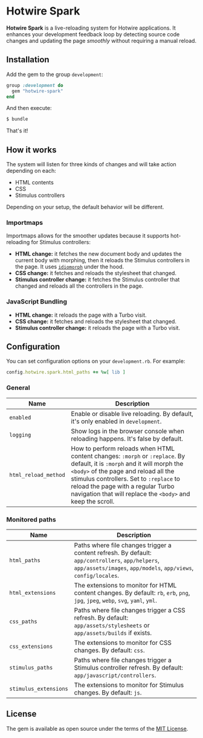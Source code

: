 # Hotwire Spark

**Hotwire Spark** is a live-reloading system for Hotwire applications. It enhances your development feedback loop by detecting source code changes and updating the page *smoothly* without requiring a manual reload.

## Installation

Add the gem to the group `development`:

```ruby
group :development do
  gem "hotwire-spark"
end
```

And then execute:

```bash
$ bundle
```

That's it!

## How it works

The system will listen for three kinds of changes and will take action depending on each:

* HTML contents
* CSS
* Stimulus controllers

Depending on your setup, the default behavior will be different.

### Importmaps

Importmaps allows for the smoother updates because it supports hot-reloading for Stimulus controllers:

* **HTML change:** it fetches the new document body and updates the current body with morphing, then it reloads the Stimulus controllers in the page. It uses [`idiomorph`](https://github.com/bigskysoftware/idiomorph) under the hood.
* **CSS change:** it fetches and reloads the stylesheet that changed.
* **Stimulus controller change:** it fetches the Stimulus controller that changed and reloads all the controllers in the page.

### JavaScript Bundling

* **HTML change:** it reloads the page with a Turbo visit.
* **CSS change:** it fetches and reloads the stylesheet that changed.
* **Stimulus controller change:** it reloads the page with a Turbo visit.

## Configuration

You can set configuration options on your `development.rb`. For example:

```ruby
config.hotwire.spark.html_paths += %w[ lib ]
```

### General

| Name                  | Description                                                                                                                                                                                                                                                                                                       |
|-----------------------|-------------------------------------------------------------------------------------------------------------------------------------------------------------------------------------------------------------------------------------------------------------------------------------------------------------------|
| `enabled`             | Enable or disable live reloading. By default, it's only enabled in `development`.                                                                                                                                                                                                                                 |
| `logging`             | Show logs in the browser console when reloading happens. It's false by default.                                                                                                                                                                                                                                   |
| `html_reload_method`  | How to perform reloads when HTML content changes: `:morph` or `:replace`. By default, it is `:morph` and it will morph the `<body>` of the page and reload all the stimulus controllers. Set to `:replace` to reload the page with a regular Turbo navigation that will replace the `<body>` and keep the scroll. |

### Monitored paths

| Name                  | Description                                                                                                                                                         |
|-----------------------|---------------------------------------------------------------------------------------------------------------------------------------------------------------------|
| `html_paths`          | Paths where file changes trigger a content refresh. By default: `app/controllers`, `app/helpers`, `app/assets/images`, `app/models`, `app/views`, `config/locales`. |
| `html_extensions`     | The extensions to monitor for HTML content changes. By default: `rb`, `erb`, `png`, `jpg`, `jpeg`, `webp`, `svg`, `yaml`, `yml`.                                    |
| `css_paths`           | Paths where file changes trigger a CSS refresh. By default: `app/assets/stylesheets` or `app/assets/builds` if exists.                                              |
| `css_extensions`      | The extensions to monitor for CSS changes. By default: `css`.                                                                                                       |
| `stimulus_paths`      | Paths where file changes trigger a Stimulus controller refresh. By default: `app/javascript/controllers`.                                                           |
| `stimulus_extensions` | The extensions to monitor for Stimulus changes. By default: `js`.                                                                                                   |

## License

The gem is available as open source under the terms of the [MIT License](https://opensource.org/licenses/MIT).
